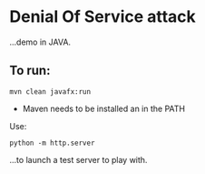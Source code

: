 # Denial Of Service attack 

...demo in JAVA.

## To run:

    mvn clean javafx:run

- Maven needs to be installed an in the PATH

Use:

    python -m http.server

...to launch a test server to play with.

